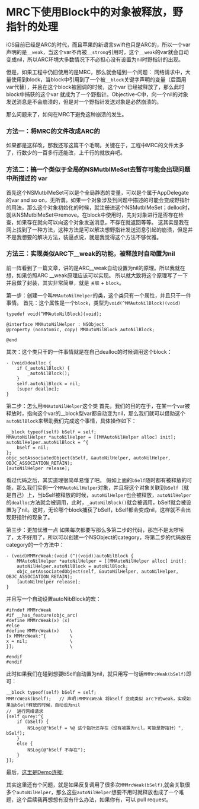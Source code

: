 # MRC下使用Block中的对象被释放，野指针的处理


iOS目前已经是ARC的时代，而且苹果的新语言swift也只是ARC的，所以一个var声明的是`__weak`，当这个var不再被`__strong`引用时，这个`__weak`的var就会自动变成nil，所以ARC环境大多数情况下不必担心没有设置为nil时野指针的出现。

但是，如果工程中仍旧使用的是MRC，那么就会碰到一个问题：
网络请求中，大量使用到block，当block中引用到了一个被`__block`关键字声明的变量（后面用var代替），并且在这个block被回调的时候，这个var 已经被释放了，那么此时block中捕获的这个var 就成为了一个野指针。Objective-C中，向一个nil的对象发送消息是不会崩溃的，但是对一个野指针发送对象是必然崩溃的。

那么问题来了，如何在MRC下避免这种崩溃的发生。

### 方法一：将MRC的文件改成ARC的
如果都是这样改，那我还写这篇干个毛啊。关键在于，工程中MRC的文件太多了，行数少的一百多行还能改，上千行的就放弃吧。

### 方法二：搞一个类似于全局的NSMutblMeSet去暂存可能会出现问题中所描述的 var
首先这个NSMutblMeSet可以是个全局静态的变量，可以是个属于AppDelegate的var and so on，无所谓。如果一个对象涉及到问题中描述的可能会变成野指针的用法，那么这个对象初始化的时候，就注册进这个NSMutblMeSet；delloc时，就从NSMutblMeSet中remove。在block中使用时，先对对象进行是否存在检查，如果存在就向可以向这个对象发送消息，不存在就返回等等。
这其实是我在网上找到了一种方法，这种方法是可以解决想野指针发送消息引起的崩溃，但是并不是我想要的解决方法，装逼点说，就是我觉得这个方法不够优雅。

### 方法三：实现类似ARC下__weak的功能，被释放时自动置为nil
前一阵看到了一篇文章，讲的是ARC__weak自动设置为nil的原理。所以我就在想，如果仿照ARC __weak原理应该可以实现。
所以就大致将这个原理写了一下并且做了封装，其实非常简单，就是 `关联` + `block`。

第一步：创建一个叫`MMAutoNilHelper`的类，这个类只有一个属性，并且只干一件事情。
首先：这个属性是一个`block`，类型为`void(^MMAutoNilBlock)(void)`
```objc
typedef void(^MMAutoNilBlock)(void);

@interface MMAutoNilHelper : NSObject
@property (nonatomic, copy) MMAutoNilBlock autoNilBlock;

@end
```

其次：这个类只干的一件事情就是在自己dealloc的时候调用这个block：
```obj
- (void)dealloc {
    if (_autoNilBlock) {
        _autoNilBlock();
    }
    self.autoNilBlock = nil;
    [super dealloc];
}
```

第二步：怎么用`MMAutoNilHelper`这个类
首先，我们的目的在于，在某一个var被释放时，指向这个var的__block型var都自动变为nil，那么我们就可以借助这个`autoNilBlock`来帮助我们完成这个事情，具体操作如下：
```objc
__block typeof(self) bSelf = self;
MMAutoNilHelper *autoNilHelper = [[MMAutoNilHelper alloc] init];
autoNilHelper.autoNilBlock = ^{
    bSelf = nil;
};
objc_setAssociatedObject(bSelf, &autoNilHelper, autoNilHelper, OBJC_ASSOCIATION_RETAIN);
[autoNilHelper release];
```
看过代码之后，其实道理很简单易懂了吧。
假如上面的`bSelf`随时都有被释放的可能，那么我们实例一个`MMAutoNilHelper`对象，并且将这个对象关联到`bSelf`（就是自己）上，当bSelf被释放的时候，`autoNilHelper`也会被释放，`autoNilHelper`的`dealloc`方法就会被调用，此时，`_autoNilBlock()`就会被调用，bSelf就会被设置为了nil。这时，无论哪个block捕获了bSelf，bSelf都会变成nil，这样就不会出现野指针的现象了。

第三步：更加优雅一点
如果每次都要写那么多第二步的代码，那岂不是太啰嗦了，太不好用了，所以可以创建一个NSObject的category，将第二步的代码放在category的一个方法中：
```ojbc
- (void)MMMrcWeak:(void (^)(void))autoNilBlock {
    MMAutoNilHelper *autoNilHelper = [[MMAutoNilHelper alloc] init];
    autoNilHelper.autoNilBlock = autoNilBlock;
    objc_setAssociatedObject(self, &autoNilHelper, autoNilHelper, OBJC_ASSOCIATION_RETAIN);
    [autoNilHelper release];
}
```
并且写一个自动设置autoNibBlock的宏：
```objc
#ifndef MMMrcWeak
#if __has_feature(objc_arc)
#define MMMrcWeak(x) (x)
#else
#define MMMrcWeak(x)    \
[x MMMrcWeak:^{         \
x = nil;                \
}];                     \

#endif
#endif
```

此时如果我们在碰到想要bSelf自动置为nil，就只用写一句话`MMMrcWeak(bSelf)`即可：
```objc
__block typeof(self) bSelf = self;
MMMrcWeak(bSelf);   // 声明:MMMrcWeak 将bSelf 变成类似 arc下的weak，实现如果当bSelf释放的时候，自动设为nil
//  进行网络请求
[self qurey:^{
    if (bSelf) {
        NSLog(@"bSelf = %@ 这个指针还存在（没有被置为nil，可能是野指针）", bSelf);
    }
    else {
        NSLog(@"bSelf 不存在");
    }
}];
```

最后，[这里是Demo连接](https://github.com/wuhanness/MQAutoNilHelper);

其实这里还有个问题，就是如果反复调用了很多次`MMMrcWeak(bSelf)`,就会关联很多个`autoNilHelper`，那么这些`autoNilHelper`想要不用时就释放也成了一个难题，这个后续我再想想有没有什么办法，如果你有，可以 pull request。







